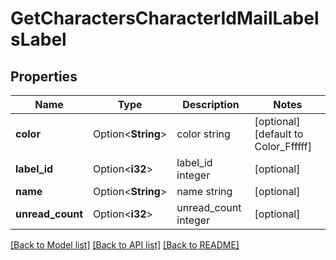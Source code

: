 # GetCharactersCharacterIdMailLabelsLabel

## Properties

Name | Type | Description | Notes
------------ | ------------- | ------------- | -------------
**color** | Option<**String**> | color string | [optional][default to Color_Ffffff]
**label_id** | Option<**i32**> | label_id integer | [optional]
**name** | Option<**String**> | name string | [optional]
**unread_count** | Option<**i32**> | unread_count integer | [optional]

[[Back to Model list]](../README.md#documentation-for-models) [[Back to API list]](../README.md#documentation-for-api-endpoints) [[Back to README]](../README.md)


